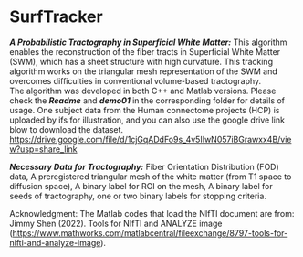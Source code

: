 # SurfTracker
***A Probabilistic Tractography in Superficial White Matter:*** This algorithm enables the reconstruction of the fiber tracts in Superficial White Matter (SWM), which has a sheet structure with high curvature. This tracking algorithm works on the triangular mesh representation of the SWM and overcomes  difficulties in conventional volume-based tractography.
<br />
The algorithm was developed in both C++ and Matlab versions. Please check the ***Readme*** and ***demo01*** in the corresponding folder for details of usage. One subject data from the Human connectome projects (HCP) is uploaded by ifs for illustration, and you can also use the google drive link blow to download the dataset.<br />
https://drive.google.com/file/d/1cjGqADdFo9s_4v5IIwN057iBGrawxx4B/view?usp=share_link

***Necessary  Data for Tractography:*** 
Fiber Orientation Distribution (FOD) data, A preregistered triangular mesh of the white matter (from T1 space to diffusion space), A binary label for ROI on the mesh, A binary label for seeds of tractography, one or two binary labels for stopping criteria. 




Acknowledgment: The Matlab codes that load the NIfTI document are from: Jimmy Shen (2022). Tools for NIfTI and ANALYZE image (https://www.mathworks.com/matlabcentral/fileexchange/8797-tools-for-nifti-and-analyze-image).
